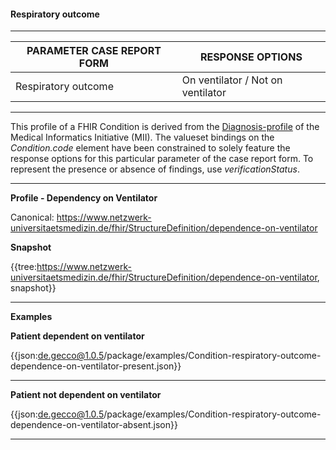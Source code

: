 #### Respiratory outcome

---

| PARAMETER CASE REPORT FORM | RESPONSE OPTIONS |
|--------------|-----------|
| Respiratory outcome | On ventilator / Not on ventilator | 

---

This profile of a FHIR Condition is derived from the [Diagnosis-profile](https://simplifier.net/medizininformatikinitiative-moduldiagnosen/diagnose-duplicate-3) of the Medical Informatics Initiative (MII). The valueset bindings on the *Condition.code* element have been constrained to solely feature the response options for this particular parameter of the case report form. To represent the presence or absence of findings, use *verificationStatus*. 

---

**Profile - Dependency on Ventilator**

Canonical: https://www.netzwerk-universitaetsmedizin.de/fhir/StructureDefinition/dependence-on-ventilator

**Snapshot**

{{tree:https://www.netzwerk-universitaetsmedizin.de/fhir/StructureDefinition/dependence-on-ventilator, snapshot}}

---

**Examples**

**Patient dependent on ventilator**
<br>

{{json:de.gecco@1.0.5/package/examples/Condition-respiratory-outcome-dependence-on-ventilator-present.json}} 

---

**Patient not dependent on ventilator**
<br>

{{json:de.gecco@1.0.5/package/examples/Condition-respiratory-outcome-dependence-on-ventilator-absent.json}}

---